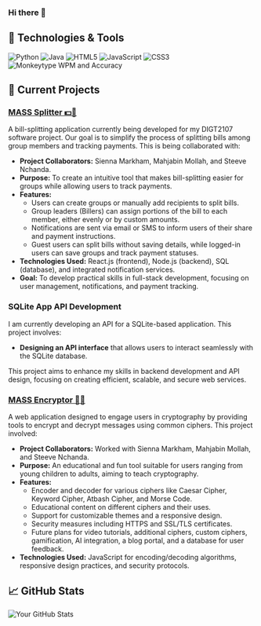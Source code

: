 ### Hi there 👋

## 🔧 Technologies & Tools
![Python](https://img.shields.io/badge/Code-Python-blue)
![Java](https://img.shields.io/badge/Code-Java-brightgreen)
![HTML5](https://img.shields.io/badge/Code-HTML5-orange)
![JavaScript](https://img.shields.io/badge/Code-JavaScript-yellow)
![CSS3](https://img.shields.io/badge/Code-CSS3-blueviolet)
![Monkeytype WPM and Accuracy](https://img.shields.io/badge/WPM%3A_144-Accuracy%3A_97%25-blue)


## 🚧 Current Projects

### [MASS Splitter 💵🔄](https://mass-splitter.vercel.app/)
A bill-splitting application currently being developed for my DIGT2107 software project. Our goal is to simplify the process of splitting bills among group members and tracking payments. This is being collaborated with:
- **Project Collaborators:** Sienna Markham, Mahjabin Mollah, and Steeve Nchanda.
- **Purpose:** To create an intuitive tool that makes bill-splitting easier for groups while allowing users to track payments.
- **Features:**
  - Users can create groups or manually add recipients to split bills.
  - Group leaders (Billers) can assign portions of the bill to each member, either evenly or by custom amounts.
  - Notifications are sent via email or SMS to inform users of their share and payment instructions.
  - Guest users can split bills without saving details, while logged-in users can save groups and track payment statuses.
- **Technologies Used:** React.js (frontend), Node.js (backend), SQL (database), and integrated notification services.
- **Goal:** To develop practical skills in full-stack development, focusing on user management, notifications, and payment tracking.

  
### SQLite App API Development
I am currently developing an API for a SQLite-based application. This project involves:
- **Designing an API interface** that allows users to interact seamlessly with the SQLite database.

This project aims to enhance my skills in backend development and API design, focusing on creating efficient, scalable, and secure web services.

### [MASS Encryptor 🚀🔐](https://mass-encryptor.vercel.app/)
A web application designed to engage users in cryptography by providing tools to encrypt and decrypt messages using common ciphers. This project involved:
- **Project Collaborators:** Worked with Sienna Markham, Mahjabin Mollah, and Steeve Nchanda.
- **Purpose:** An educational and fun tool suitable for users ranging from young children to adults, aiming to teach cryptography.
- **Features:**
  - Encoder and decoder for various ciphers like Caesar Cipher, Keyword Cipher, Atbash Cipher, and Morse Code.
  - Educational content on different ciphers and their uses.
  - Support for customizable themes and a responsive design.
  - Security measures including HTTPS and SSL/TLS certificates.
  - Future plans for video tutorials, additional ciphers, custom ciphers, gamification, AI integration, a blog portal, and a database for user feedback.
- **Technologies Used:** JavaScript for encoding/decoding algorithms, responsive design practices, and security protocols.

## 📈 GitHub Stats
![Your GitHub Stats](https://github-readme-stats.vercel.app/api?username=kxrai&show_icons=true&theme=tokyonight)

<!--
**kxrai/kxrai** is a ✨ _special_ ✨ repository because its `README.md` (this file) appears on your GitHub profile.

Here are some ideas to get you started:

- 🔭 I’m currently working on ...
- 🌱 I’m currently learning ...
- 👯 I’m looking to collaborate on ...
- 🤔 I’m looking for help with ...
- 💬 Ask me about ...
- 📫 How to reach me: ...
- 😄 Pronouns: ...
- ⚡ Fun fact: ...
-->
